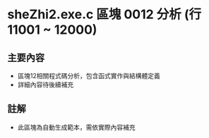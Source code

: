 # sheZhi2.exe.c 區塊 0012 分析 (行 11001 ~ 12000)

## 主要內容
- 區塊12相關程式碼分析，包含函式實作與結構體定義
- 詳細內容待後續補充

## 註解
- 此區塊為自動生成範本，需依實際內容補充
